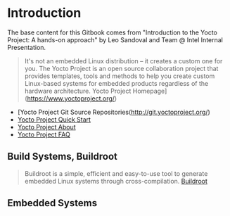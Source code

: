 # Introduction


The base content for this Gitbook comes from "Introduction to the Yocto Project: A hands-on approach" by Leo Sandoval and Team @ Intel Internal Presentation.

> It's not an embedded Linux distribution – it creates a custom one for you. The Yocto Project is an open source collaboration project that provides templates, tools and methods to help you create custom Linux-based systems for embedded products regardless of the hardware architecture. Yocto Project Homepage](https://www.yoctoproject.org/)

- [Yocto Project Git Source Repositories(http://git.yoctoproject.org/)
- [Yocto Project Quick Start](http://www.yoctoproject.org/docs/latest/yocto-project-qs/yocto-project-qs.html)
- [Yocto Project About](https://www.yoctoproject.org/about)
- [Yocto Project FAQ](https://wiki.yoctoproject.org/wiki/FAQ)

## Build Systems, Buildroot

> Buildroot is a simple, efficient and easy-to-use tool to generate embedded Linux systems through cross-compilation. [Buildroot](https://buildroot.org/)

## Embedded Systems


